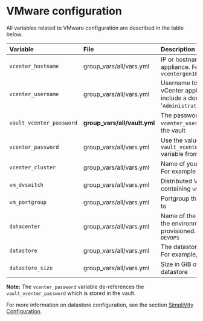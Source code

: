 # VMware configuration

All variables related to VMware configuration are described in the table below.

|Variable|File|Description|
|:-------|:---|:----------|
|`vcenter_hostname`|group_vars/all/vars.yml|IP or hostname of the vCenter appliance. For example, `vcentergen10.am2.cloudra.local`|
|`vcenter_username`|group_vars/all/vars.yml|Username to log in to the vCenter appliance. It might include a domain, for example, '`Administrator@vsphere.local`'|
|`vault_vcenter_password`|**group_vars/all/vault.yml**|The password for the `vcenter_username` user, stored in the vault|
|`vcenter_password`|group_vars/all/vars.yml|Use the value of the `{{ vault_vcenter_password }}` variable from the vault|
|`vcenter_cluster`|group_vars/all/vars.yml|Name of your SimpliVity Cluster. For example `Rancher`|
|`vm_dvswitch`|group_vars/all/vars.yml|Distributed Virtual Switch containing `vm_portgroup`|
|`vm_portgroup`|group_vars/all/vars.yml|Portgroup that the VMs connect to|
|`datacenter`|group_vars/all/vars.yml|Name of the datacenter where the environment will be provisioned. For example, `DEVOPS`|
|`datastore`|group_vars/all/vars.yml|The datastore for storing VMs. For example, 'Rancher_HPE'|
|`datastore_size`|group_vars/all/vars.yml|Size in GiB of the above datastore|



**Note:** The `vcenter_password` variable de-references the `vault_vcenter_password` which is stored in the vault.

For more information on datastore configuration, see the section [SimpliVity Configuration](simplivity-config).